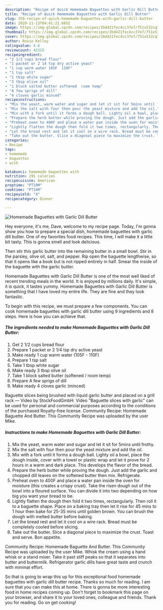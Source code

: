 ```yaml
---
description: "Recipe of Quick Homemade Baguettes with Garlic Dill Butter"
title: "Recipe of Quick Homemade Baguettes with Garlic Dill Butter"
slug: 359-recipe-of-quick-homemade-baguettes-with-garlic-dill-butter
date: 2020-11-13T04:41:21.665Z
image: https://img-global.cpcdn.com/recipes/2bd421fec4cc37e7/751x532cq70/homemade-baguettes-with-garlic-dill-butter-recipe-main-photo.jpg
thumbnail: https://img-global.cpcdn.com/recipes/2bd421fec4cc37e7/751x532cq70/homemade-baguettes-with-garlic-dill-butter-recipe-main-photo.jpg
cover: https://img-global.cpcdn.com/recipes/2bd421fec4cc37e7/751x532cq70/homemade-baguettes-with-garlic-dill-butter-recipe-main-photo.jpg
author: Roxie Kelley
ratingvalue: 4.6
reviewcount: 42315
recipeingredient:
- "2 1/2 cups bread flour"
- "1 packet or 2 14 tsp dry active yeast"
- "1 cup warm water 105F  110F"
- "1 tsp salt"
- "1 tbsp white sugar"
- "3 tbsp olive oil"
- "1 block salted butter softened  room temp"
- "A few sprigs of dill"
- "4 cloves garlic minced"
recipeinstructions:
- "Mix the yeast, warm water and sugar and let it sit for 5mins until frothy."
- "Mix the salt with four then pour the yeast mixture and add the oil."
- "Mix with a fork until it forms a dough ball. Lighty oil a bowl, place the dough inside, cover with a towel or plastic wrap and let it prove for 2 hours in a warm and dark place. This develops the flavor of the bread."
- "Prepare the herb butter while proving the dough. Just add the garlic and chopped dill leaves on the softened butter then mix. Refrigerate."
- "Preheat oven to 400F and place a water pan inside the oven for moisture (this creates a crispy crust). Take the risen dough out of the bowl into a floured surface. You can divide it into two depending on how big you want your bread to be."
- "Lightly flatten the dough then fold it two times, rectangularly. Then roll it to a baguette shape. Place on a baking tray then let it rise for 45 mins to 1 hour then bake for 25-35 mins until golden brown. You can brush the dough with melted butter before baking."
- "Let the bread rest and let it cool on a wire rack. Bread must be completely cooled before slicing."
- "Take out the butter. Slice a diagonal piece to maximize the crust. Toast and serve. Bon appetite."
categories:
- Recipe
tags:
- homemade
- baguettes
- with

katakunci: homemade baguettes with 
nutrition: 291 calories
recipecuisine: American
preptime: "PT19M"
cooktime: "PT34M"
recipeyield: "4"
recipecategory: Dinner

---
```



![Homemade Baguettes with Garlic Dill Butter](https://img-global.cpcdn.com/recipes/2bd421fec4cc37e7/751x532cq70/homemade-baguettes-with-garlic-dill-butter-recipe-main-photo.jpg)

Hey everyone, it's me, Dave, welcome to my recipe page. Today, I'm gonna show you how to prepare a special dish, homemade baguettes with garlic dill butter. One of my favorites food recipes. This time, I will make it a little bit tasty. This is gonna smell and look delicious.

Then stir this garlic butter into the remaining butter in a small bowl. Stir in the parsley, olive oil, salt, and pepper. Rip open the baguette lengthwise, so that it opens like a book but is not ripped entirely in half. Smear the inside of the baguette with the garlic butter.

Homemade Baguettes with Garlic Dill Butter is one of the most well liked of recent trending meals in the world. It is enjoyed by millions daily. It's simple, it is quick, it tastes yummy. Homemade Baguettes with Garlic Dill Butter is something that I have loved my entire life. They are fine and they look fantastic.


To begin with this recipe, we must prepare a few components. You can cook homemade baguettes with garlic dill butter using 9 ingredients and 8 steps. Here is how you can achieve that.

<!--inarticleads1-->

##### The ingredients needed to make Homemade Baguettes with Garlic Dill Butter:

1. Get 2 1/2 cups bread flour
1. Prepare 1 packet or 2 1/4 tsp dry active yeast
1. Make ready 1 cup warm water (105F - 110F)
1. Prepare 1 tsp salt
1. Take 1 tbsp white sugar
1. Make ready 3 tbsp olive oil
1. Take 1 block salted butter (softened / room temp)
1. Prepare A few sprigs of dill
1. Make ready 4 cloves garlic (minced)


Baguette slices being brushed with liquid garlic butter and placed on a grill rack — Video by StockFoodGmbH. Video &#34;Baguette slices with garlic&#34; can be used for personal and commercial purposes according to the conditions of the purchased Royalty-free license. Community Recipe: Homemade Baguette And Butter. This Community Recipe was uploaded by the user Mike. 

<!--inarticleads2-->

##### Instructions to make Homemade Baguettes with Garlic Dill Butter:

1. Mix the yeast, warm water and sugar and let it sit for 5mins until frothy.
1. Mix the salt with four then pour the yeast mixture and add the oil.
1. Mix with a fork until it forms a dough ball. Lighty oil a bowl, place the dough inside, cover with a towel or plastic wrap and let it prove for 2 hours in a warm and dark place. This develops the flavor of the bread.
1. Prepare the herb butter while proving the dough. Just add the garlic and chopped dill leaves on the softened butter then mix. Refrigerate.
1. Preheat oven to 400F and place a water pan inside the oven for moisture (this creates a crispy crust). Take the risen dough out of the bowl into a floured surface. You can divide it into two depending on how big you want your bread to be.
1. Lightly flatten the dough then fold it two times, rectangularly. Then roll it to a baguette shape. Place on a baking tray then let it rise for 45 mins to 1 hour then bake for 25-35 mins until golden brown. You can brush the dough with melted butter before baking.
1. Let the bread rest and let it cool on a wire rack. Bread must be completely cooled before slicing.
1. Take out the butter. Slice a diagonal piece to maximize the crust. Toast and serve. Bon appetite.


Community Recipe: Homemade Baguette And Butter. This Community Recipe was uploaded by the user Mike. Whisk the cream using a hand whisk or a stand mixer. Take it past stiff peaks so that it separates into butter and buttermilk. Refrigerator garlic dills have great taste and crunch with minimal effort. 

So that is going to wrap this up for this exceptional food homemade baguettes with garlic dill butter recipe. Thanks so much for reading. I am sure that you can make this at home. There is gonna be more interesting food in home recipes coming up. Don't forget to bookmark this page on your browser, and share it to your loved ones, colleague and friends. Thank you for reading. Go on get cooking!
